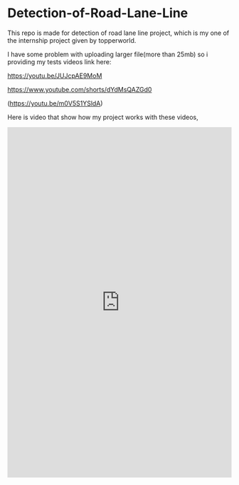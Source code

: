 # Detection-of-Road-Lane-Line
This repo is made for detection of road lane line project, which is my one of the internship project given by topperworld.


I have some problem with uploading larger file(more than 25mb) so i providing my tests videos link here: 


https://youtu.be/JUJcpAE9MoM

https://www.youtube.com/shorts/dYdMsQAZGd0

(https://youtu.be/m0V5S1YSldA)



Here is video that show how my project works with these videos,

<iframe src="https://www.linkedin.com/embed/feed/update/urn:li:ugcPost:7102518033033703424" height="786" width="504" frameborder="0" allowfullscreen="" title="Embedded post"></iframe>
